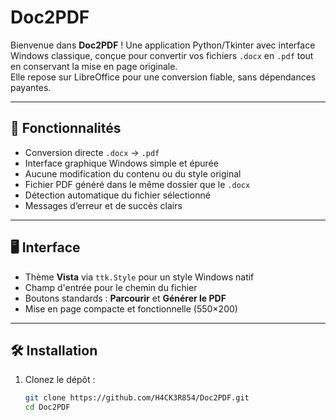 # Doc2PDF

Bienvenue dans **Doc2PDF** ! Une application Python/Tkinter avec interface Windows classique, conçue pour convertir vos fichiers `.docx` en `.pdf` tout en conservant la mise en page originale.  
Elle repose sur LibreOffice pour une conversion fiable, sans dépendances payantes.

---

## 🚀 Fonctionnalités

- Conversion directe `.docx` → `.pdf`
- Interface graphique Windows simple et épurée
- Aucune modification du contenu ou du style original
- Fichier PDF généré dans le même dossier que le `.docx`
- Détection automatique du fichier sélectionné
- Messages d’erreur et de succès clairs

---

## 🖥️ Interface

- Thème **Vista** via `ttk.Style` pour un style Windows natif
- Champ d'entrée pour le chemin du fichier
- Boutons standards : **Parcourir** et **Générer le PDF**
- Mise en page compacte et fonctionnelle (550×200)

---

## 🛠️ Installation

1. Clonez le dépôt :

   ```bash
   git clone https://github.com/H4CK3R854/Doc2PDF.git
   cd Doc2PDF
